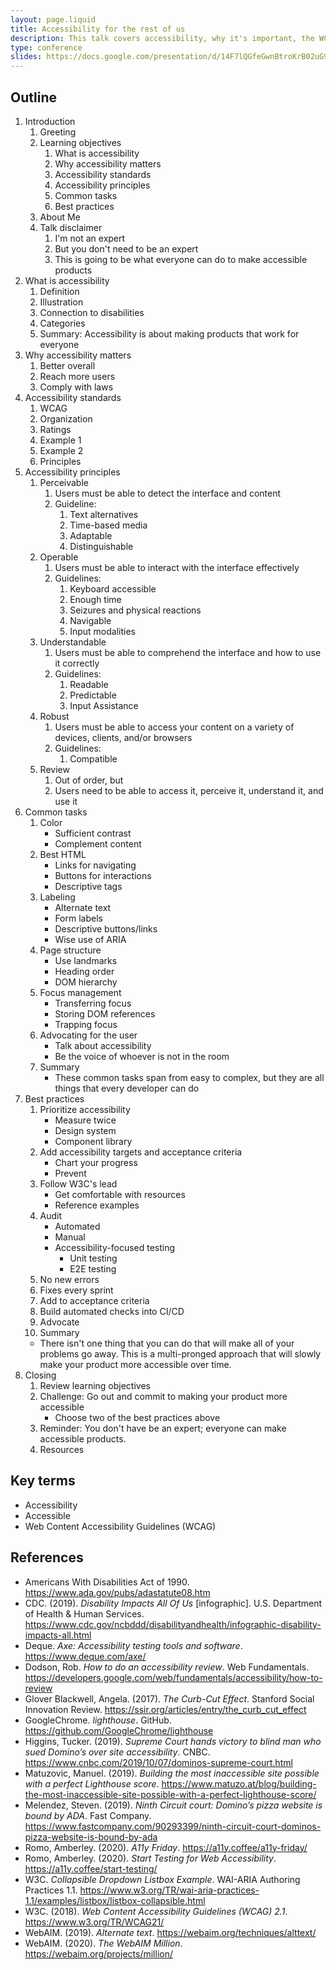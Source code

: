 ```yaml
---
layout: page.liquid
title: Accessibility for the rest of us
description: This talk covers accessibility, why it's important, the WCAG standards, common accessibility tasks, and recommendations for building accessible products.
type: conference
slides: https://docs.google.com/presentation/d/14F7lQGfeGwnBtroKrB02uG9H13b6AAaIYOM0tb8Vls4/edit?usp=sharing
---
```


## Outline

1. Introduction
   1. Greeting
   2. Learning objectives
      1. What is accessibility
      2. Why accessibility matters
      3. Accessibility standards
      4. Accessibility principles
      5. Common tasks
      6. Best practices
   3. About Me
   4. Talk disclaimer
      1. I'm not an expert
      2. But you don't need to be an expert
      3. This is going to be what everyone can do to make accessible products
2. What is accessibility
   1. Definition
   2. Illustration
   3. Connection to disabilities
   4. Categories
   5. Summary: Accessibility is about making products that work for everyone
3. Why accessibility matters
   1. Better overall
   2. Reach more users
   3. Comply with laws
4. Accessibility standards
   1. WCAG
   2. Organization
   3. Ratings
   4. Example 1
   5. Example 2
   6. Principles
5. Accessibility principles
   1. Perceivable
      1. Users must be able to detect the interface and content
      2. Guideline:
         1. Text alternatives
         2. Time-based media
         3. Adaptable
         4. Distinguishable
   2. Operable
      1. Users must be able to interact with the interface effectively
      2. Guidelines:
         1. Keyboard accessible
         2. Enough time
         3. Seizures and physical reactions
         4. Navigable
         5. Input modalities
   3. Understandable
      1. Users must be able to comprehend the interface and how to use it correctly
      2. Guidelines:
         1. Readable
         2. Predictable
         3. Input Assistance
   4. Robust
      1. Users must be able to access your content on a variety of devices, clients, and/or browsers
      2. Guidelines:
         1. Compatible
   5. Review
      1. Out of order, but
      2. Users need to be able to access it, perceive it, understand it, and use it
6. Common tasks
   1. Color
      - Sufficient contrast
      - Complement content
   2. Best HTML
      - Links for navigating
      - Buttons for interactions
      - Descriptive tags
   3. Labeling
      - Alternate text
      - Form labels
      - Descriptive buttons/links
      - Wise use of ARIA
   4. Page structure
      - Use landmarks
      - Heading order
      - DOM hierarchy
   5. Focus management
      - Transferring focus
      - Storing DOM references
      - Trapping focus
   6. Advocating for the user
      - Talk about accessibility
      - Be the voice of whoever is not in the room
   7. Summary
      - These common tasks span from easy to complex, but they are all things that every developer can do
7. Best practices
   1. Prioritize accessibility
      - Measure twice
      - Design system
      - Component library
   2. Add accessibility targets and acceptance criteria
      - Chart your progress
      - Prevent
   3. Follow W3C's lead
      - Get comfortable with resources
      - Reference examples
   4. Audit
      - Automated
      - Manual
      - Accessibility-focused testing
        - Unit testing
        - E2E testing
   5. No new errors
   6. Fixes every sprint
   7. Add to acceptance criteria
   8. Build automated checks into CI/CD
   9. Advocate
   10. Summary
   - There isn't one thing that you can do that will make all of your problems go away. This is a multi-pronged approach that will slowly make your product more accessible over time.
8. Closing
   1. Review learning objectives
   2. Challenge: Go out and commit to making your product more accessible
      - Choose two of the best practices above
   3. Reminder: You don't have be an expert; everyone can make accessible products.
   4. Resources

## Key terms

- Accessibility
- Accessible
- Web Content Accessibility Guidelines (WCAG)

## References

- Americans With Disabilities Act of 1990. https://www.ada.gov/pubs/adastatute08.htm
- CDC. (2019). _Disability Impacts All Of Us_ [infographic]. U.S. Department of Health & Human Services. https://www.cdc.gov/ncbddd/disabilityandhealth/infographic-disability-impacts-all.html
- Deque. _Axe: Accessibility testing tools and software_. https://www.deque.com/axe/
- Dodson, Rob. _How to do an accessibility review_. Web Fundamentals. https://developers.google.com/web/fundamentals/accessibility/how-to-review
- Glover Blackwell, Angela. (2017). _The Curb-Cut Effect_. Stanford Social Innovation Review. https://ssir.org/articles/entry/the_curb_cut_effect
- GoogleChrome. _lighthouse_. GitHub. https://github.com/GoogleChrome/lighthouse
- Higgins, Tucker. (2019). _Supreme Court hands victory to blind man who sued Domino’s over site accessibility_. CNBC. https://www.cnbc.com/2019/10/07/dominos-supreme-court.html
- Matuzovic, Manuel. (2019). _Building the most inaccessible site possible with a perfect Lighthouse score_. https://www.matuzo.at/blog/building-the-most-inaccessible-site-possible-with-a-perfect-lighthouse-score/
- Melendez, Steven. (2019). _Ninth Circuit court: Domino’s pizza website is bound by ADA_. Fast Company. https://www.fastcompany.com/90293399/ninth-circuit-court-dominos-pizza-website-is-bound-by-ada
- Romo, Amberley. (2020). _A11y Friday_. https://a11y.coffee/a11y-friday/
- Romo, Amberley. (2020). _Start Testing for Web Accessibility_. https://a11y.coffee/start-testing/
- W3C. _Collapsible Dropdown Listbox Example_. WAI-ARIA Authoring Practices 1.1. https://www.w3.org/TR/wai-aria-practices-1.1/examples/listbox/listbox-collapsible.html
- W3C. (2018). _Web Content Accessibility Guidelines (WCAG) 2.1_. https://www.w3.org/TR/WCAG21/
- WebAIM. (2019). _Alternate text_. https://webaim.org/techniques/alttext/
- WebAIM. (2020). _The WebAIM Million_. https://webaim.org/projects/million/

<!-- ## To Reference -->
